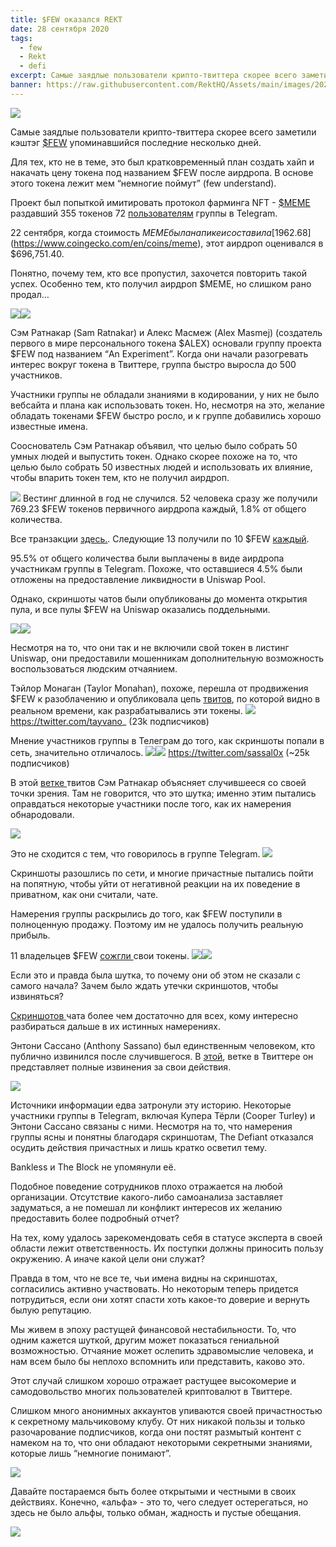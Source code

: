 ```yaml
---
title: $FEW оказался REKT
date: 28 сентября 2020
tags:
  - few
  - Rekt
  - defi
excerpt: Самые заядлые пользователи крипто-твиттера скорее всего заметили кэштэг $FEW, упоминавшийся последние несколько дней. Для тех, кто не в теме, это был кратковременный план создать хайп и накачать цену токена под названием $FEW после аирдропа. В основе этого токена лежит мем “немногие поймут” (few understand).
banner: https://raw.githubusercontent.com/RektHQ/Assets/main/images/2020/09/REKT-blood-3.jpg
---
```


![](https://raw.githubusercontent.com/RektHQ/Assets/main/images/2020/09/REKT-blood-3.jpg)

Самые заядлые пользователи крипто-твиттера скорее всего заметили кэштэг [$FEW](https://etherscan.io/token/0x8d588b66b9c605bd1f6e9b75cb9365aad5b97140) упоминавшийся последние несколько дней.

Для тех, кто не в теме, это был кратковременный план создать хайп и накачать цену токена под названием $FEW после аирдропа. В основе этого токена лежит мем “немногие поймут” (few understand).

Проект был попыткой имитировать протокол фарминга NFT - [$MEME](https://etherscan.io/token/0xd5525d397898e5502075ea5e830d8914f6f0affe) раздавший 355 токенов 72 [пользователям](https://etherscan.io/tx/0x94782d2f3ef4c580dd009d37809066468de0837486a2602eb9876a07c39759cd) группы в Telegram.

22 сентября, когда стоимость $MEME была на пике и составила [$1962.68](https://www.coingecko.com/en/coins/meme), этот аирдроп оценивался в $696,751.40.

Понятно, почему тем, кто все пропустил, захочется повторить такой успех. Особенно тем, кто получил аирдроп $MEME, но слишком рано продал…

![](https://lh3.googleusercontent.com/BmvDfrDzB36u3LyUr0KItoSe-QfDleQ19gpVOp3mHuT4JF6cM2hAuleyzdlugn1pHpOVRHefv16s9b7CgvMorXa2IxSg8M0yuXyf2_Byvmq3oMCEl_ku0y5mIvT8dFYyz1D3GiB6)![](https://lh4.googleusercontent.com/SV9UAhHduhL5zQeckH4IKGsus216Wsw_ucOpHefxfjCdhDjYAv8uhoYjaRyFJIYPaVFQ6gvOsWGmeMq1Hp5eh0KLX2xpQ4yvauvQuqZ1a17DnUMb4FYFrAjXrQVFAOrN4vuWBJId)

Сэм Ратнакар (Sam Ratnakar) и Алекс Масмеж (Alex Masmej) (создатель первого в мире персонального токена $ALEX) основали группу проекта $FEW под названием “An Experiment”. Когда они начали разогревать интерес вокруг токена в Твиттере, группа быстро выросла до 500 участников.

Участники группы не обладали знаниями в кодировании, у них не было вебсайта и плана как использовать токен. Но, несмотря на это, желание обладать токенами $FEW быстро росло, и к группе добавились хорошо известные имена. 

Сооснователь Сэм Ратнакар объявил, что целью было собрать 50 умных людей и выпустить токен. Однако скорее похоже на то, что целью было собрать 50 известных людей и использовать их влияние, чтобы впарить токен тем, кто не получил аирдроп.

![](https://raw.githubusercontent.com/RektHQ/Assets/main/images/2020/09/vested-1.jpeg)
Вестинг длинной в год не случился. 52 человека сразу же получили 769.23 $FEW токенов первичного аирдропа каждый, 1.8% от общего количества.

Все транзакции [здесь.](https://etherscan.io/token/0x8d588b66b9c605bd1f6e9b75cb9365aad5b97140?a=0xa5025faba6e70b84f74e9b1113e5f7f4e7f4859f). Следующие 13 получили по 10 $FEW [каждый](https://etherscan.io/tx/0x77777c023aa29aeae7298b975d6afd3a586214658a57897a79f9ca32196100c2).

95.5% от общего количества были выплачены в виде аирдропа участникам группы в Telegram. Похоже, что оставшиеся 4.5% были отложены на предоставление ликвидности в Uniswap Pool.

Однако, скриншоты чатов были опубликованы до момента открытия пула, и все пулы $FEW на Uniswap оказались поддельными.

![](https://raw.githubusercontent.com/RektHQ/Assets/main/images/2020/09/exitscam.jpeg)![](https://raw.githubusercontent.com/RektHQ/Assets/main/images/2020/09/unipools.jpeg)

Несмотря на то, что они так и не включили свой токен в листинг Uniswap, они предоставили мошенникам дополнительную возможность воспользоваться людским отчаянием.

Тэйлор Монаган (Taylor Monahan), похоже, перешла от продвижения $FEW к разоблачению и опубликовала цепь [твитов](https://twitter.com/tayvano_/status/1308513470006980608?s=20), по которой видно в реальном времени, как разрабатывались эти токены.
![](https://raw.githubusercontent.com/RektHQ/Assets/main/images/2020/09/TM.jpeg)
https://twitter.com/tayvano_ (23k подписчиков)

Мнение участников группы в Телеграм до того, как скриншоты попали в сеть, значительно отличалось.
![](https://raw.githubusercontent.com/RektHQ/Assets/main/images/2020/09/Screenshot-2020-09-26-at-08.50.02.png)![](https://lh4.googleusercontent.com/Eb68Y5HGqWf9H7cquujDmlzQ0Lk8j0D7i5-cCeprtC80yiYL9XNHvwTr4Ve0V4Ol_PbDDtdkfUi1teNNzGPm_MrKx4azU-58m0HhjcqKXcmHZImsWyhbUee6kAhXI-Zd7_D25-sL)
https://twitter.com/sassal0x (~25k подписчиков)

В этой [ветке ](https://twitter.com/mrdotboson/status/1308538094463844352?s=20)твитов Сэм Ратнакар объясняет случившееся со своей точки зрения. Там не говорится, что это шутка; именно этим пытались оправдаться некоторые участники после того, как их намерения обнародовали. 

![](https://lh6.googleusercontent.com/ClwSzg1-ryvSEC7LdjeFYOAvl2hexwbj5jGY83rHZj_aCKzcffOcWFqq_iqB5SdcsCscVhZcLCtEtcIYpdKKEQ8-lTu0cVq67eTBFLF4m_lFNFhKP7bd8OUBkP1ul1Gzm4wOl1np)

Это не сходится с тем, что говорилось в группе Telegram.
![](https://lh6.googleusercontent.com/wUSULEDE78A-_gCyb__90aB2YkJQddxZayEVso6q4AWp30xbr_rDpbKiUQ6z54GZJ-XZoEk7935qcjg7WvEry4hWNQn8xttc3ea7vH1ajFQsJDyx3N0gSG6iLxmxULtp9XYA6lJN)

Скриншоты разошлись по сети, и многие причастные пытались пойти на попятную, чтобы уйти от негативной реакции на их поведение в приватном, как они считали, чате.

Намерения группы раскрылись до того, как $FEW поступили в полноценную продажу. Поэтому им не удалось получить реальную прибыль.

11 владельцев $FEW [сожгли ](https://etherscan.io/token/0x8d588b66b9c605bd1f6e9b75cb9365aad5b97140?a=0x000000000000000000000000000000000000dead)свои токены.
![](https://lh4.googleusercontent.com/WoCSlvv_qeKE9jfVOJ8JFMqNI1A6U7ykcOf1B3O5mGH0VgFK7z8K-nfGC0qjvVg4CcoZskKooZLi5yRhqwpkKAphlM3hyMeP-vdPwFz-MHwO2jlHSXPIIN5Z7OLu3xZDLYvTu0vE)![](https://lh3.googleusercontent.com/9zCmkQ33ZI45VSYIYBOqnWP3Ct_dU5F1esKabHP1gdif31CEsjBUlZe0xx41jd39tnfdCfxZjdphkzoQuVV4xnuQ1a9unx1nHMbK8CIhdi59Ba9qQFnoZkULhQYuFfW1xIhWCHUF)

Если это и правда была шутка, то почему они об этом не сказали с самого начала? Зачем было ждать утечки скриншотов, чтобы извиняться?

[Скриншотов ](https://twitter.com/DegenAgent/status/1308622024856670208)чата более чем достаточно для всех, кому интересно разбираться дальше в их истинных намерениях.

Энтони Сассано (Anthony Sassano) был единственным человеком, кто публично извинился после случившегося. В [этой](https://twitter.com/sassal0x/status/1308747708019011584?s=20), ветке в Твиттере он представляет полные извинения за свои действия.

![](https://raw.githubusercontent.com/RektHQ/Assets/main/images/2020/09/sassory2.jpeg)

Источники информации едва затронули эту историю. Некоторые участники группы в Telegram, включая Купера Тёрли (Cooper Turley) и Энтони Сассано связаны с ними. Несмотря на то, что намерения группы ясны и понятны благодаря скриншотам, The Defiant отказался осудить действия причастных и лишь кратко осветил тему.

Bankless и The Block не упомянули её.

Подобное поведение сотрудников плохо отражается на любой организации. Отсутствие какого-либо самоанализа заставляет задуматься, а не помешал ли конфликт интересов их желанию предоставить более подробный отчет?

На тех, кому удалось зарекомендовать себя в статусе эксперта в своей области лежит ответственность. Их поступки должны приносить пользу окружению. А иначе какой цели они служат?

Правда в том, что не все те, чьи имена видны на скриншотах, согласились активно участвовать. Но некоторым теперь придется потрудиться, если они хотят спасти хоть какое-то доверие и вернуть былую репутацию.

Мы живем в эпоху растущей финансовой нестабильности. То, что одним кажется шуткой, другим может показаться гениальной возможностью. Отчаяние может ослепить здравомыслие человека, и нам всем было бы неплохо вспомнить или представить, каково это. 

Этот случай слишком хорошо отражает растущее высокомерие и самодовольство многих пользователей криптовалют в Твиттере. 

Слишком много анонимных аккаунтов упиваются своей причастностью к секретному мальчиковому клубу. От них никакой пользы и только разочарование подписчиков, когда они постят размытый контент с намеком на то, что они обладают некоторыми секретными знаниями, которые лишь “немногие понимают”. 

![](https://lh5.googleusercontent.com/rNArPac7g3jvDyED1WMTpDueBsesT19gO7vqZt9SJSPlAHRFXMxZzz6M_cF8v72tOjzPFCJlau-eR9IPY9zdX2HQ-WbUmeYQyjWvRs1G7kuiOLEfqqgNYrwvEr4O1McsFvHq94UU)

Давайте постараемся быть более открытыми и честными в своих действиях. Конечно, «альфа» - это то, чего следует остерегаться, но здесь не было альфы, только обман, жадность и пустые обещания.

![](https://lh5.googleusercontent.com/AsnDgcmiZ87dJSog8uehl6uj4ZWS4wRyXHbOlNL98K3fPgNp0rnXFcF8Uh5ltuoJzSykH-tBLmOo8X7l6rBMpLKhn8P6efx3O5Y-4GBGtc4Jpsd8ugUzxKJvp4PBFQ57oc4QIvOm)
